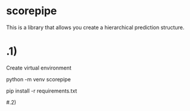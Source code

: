 # scorepipe

This is a library that allows you create a hierarchical prediction structure.


# .1)
Create virtual environment

python -m venv scorepipe

pip install -r requirements.txt


#.2)
